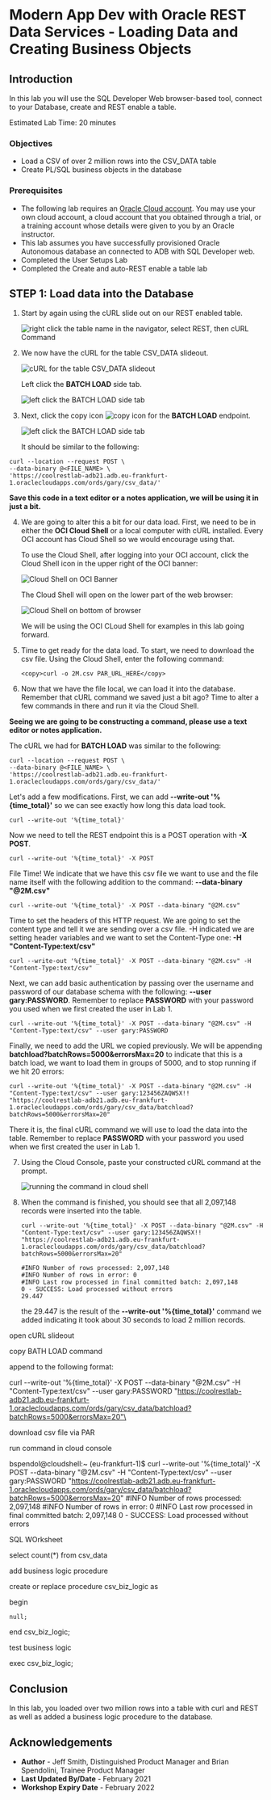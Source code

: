 # Modern App Dev with Oracle REST Data Services - Loading Data and Creating Business Objects

## Introduction

In this lab you will use the SQL Developer Web browser-based tool, connect to your Database, create and REST enable a table.

Estimated Lab Time: 20 minutes

### Objectives

- Load a CSV of over 2 million rows into the CSV_DATA table
- Create PL/SQL business objects in the database

### Prerequisites

- The following lab requires an <a href="https://www.oracle.com/cloud/free/" target="\_blank">Oracle Cloud account</a>. You may use your own cloud account, a cloud account that you obtained through a trial, or a training account whose details were given to you by an Oracle instructor.
- This lab assumes you have successfully provisioned Oracle Autonomous database an connected to ADB with SQL Developer web.
- Completed the User Setups Lab
- Completed the Create and auto-REST enable a table lab

## **STEP 1**: Load data into the Database

1. Start by again using the cURL slide out on our REST enabled table.

    ![right click the table name in the navigator, select REST, then cURL Command](./images/ld-1.png)

2. We now have the cURL for the table CSV_DATA slideout. 

    ![cURL for the table CSV_DATA slideout](./images/ld-2.png)

    Left click the **BATCH LOAD** side tab.

    ![left click the BATCH LOAD side tab](./images/ld-3.png)

3. Next, click the copy icon ![copy icon](./images/copy-copy.png) for the **BATCH LOAD** endpoint.

    ![left click the BATCH LOAD side tab](./images/ld-4.png)

    It should be similar to the following:

```
curl --location --request POST \
--data-binary @<FILE_NAME> \
'https://coolrestlab-adb21.adb.eu-frankfurt-1.oraclecloudapps.com/ords/gary/csv_data/' 
```

**Save this code in a text editor or a notes application, we will be using it in just a bit.**

4.  We are going to alter this a bit for our data load. First, we need to be in either the **OCI Cloud Shell** or a local computer with cURL installed. Every OCI account has Cloud Shell so we would encourage using that. 

    To use the Cloud Shell, after logging into your OCI account, click the Cloud Shell icon in the upper right of the OCI banner:

    ![Cloud Shell on OCI Banner](./images/ld-5.png)

    The Cloud Shell will open on the lower part of the web browser:

    ![Cloud Shell on bottom of browser](./images/ld-6.png)

    We will be using the OCI CLoud Shell for examples in this lab going forward.

5. Time to get ready for the data load. To start, we need to download the csv file. Using the Cloud Shell, enter the following command:

    ````
    <copy>curl -o 2M.csv PAR_URL_HERE</copy>
    ````

6. Now that we have the file local, we can load it into the database. Remember that cURL command we saved just a bit ago? Time to alter a few commands in there and run it via the Cloud Shell. 

**Seeing we are going to be constructing a command, please use a text editor or notes application.**

The cURL we had for **BATCH LOAD** was similar to the following:

```
curl --location --request POST \
--data-binary @<FILE_NAME> \
'https://coolrestlab-adb21.adb.eu-frankfurt-1.oraclecloudapps.com/ords/gary/csv_data/' 
```

Let's add a few modifications. First, we can add **--write-out '%{time_total}'** so we can see exactly how long this data load took. 

```
curl --write-out '%{time_total}'
```

Now we need to tell the REST endpoint this is a POST operation with **-X POST**.

```
curl --write-out '%{time_total}' -X POST
```

File Time! We indicate that we have this csv file we want to use and the file name itself with the following addition to the command: **--data-binary "@2M.csv"**

```
curl --write-out '%{time_total}' -X POST --data-binary "@2M.csv"
```

Time to set the headers of this HTTP request. We are going to set the content type and tell it we are sending over a csv file. -H indicated we are setting header variables and we want to set the Content-Type one: **-H "Content-Type:text/csv"**

```
curl --write-out '%{time_total}' -X POST --data-binary "@2M.csv" -H "Content-Type:text/csv"
```

Next, we can add basic authentication by passing over the username and password of our database schema with the following: **--user gary:PASSWORD**. Remember to replace **PASSWORD** with your password you used when we first created the user in Lab 1.

```
curl --write-out '%{time_total}' -X POST --data-binary "@2M.csv" -H "Content-Type:text/csv" --user gary:PASSWORD
```

Finally, we need to add the URL we copied previously. We will be appending **batchload?batchRows=5000&errorsMax=20** to indicate that this is a batch load, we want to load them in groups of 5000, and to stop running if we hit 20 errors:

```
curl --write-out '%{time_total}' -X POST --data-binary "@2M.csv" -H "Content-Type:text/csv" --user gary:123456ZAQWSX!! "https://coolrestlab-adb21.adb.eu-frankfurt-1.oraclecloudapps.com/ords/gary/csv_data/batchload?batchRows=5000&errorsMax=20"
```

There it is, the final cURL command we will use to load the data into the table. Remember to replace **PASSWORD** with your password you used when we first created the user in Lab 1.

7. Using the Cloud Console, paste your constructed cURL command at the prompt.

    ![running the command in cloud shell](./images/ld-7.png)

8. When the command is finished, you should see that all 2,097,148 records were inserted into the table.

    ```
    curl --write-out '%{time_total}' -X POST --data-binary "@2M.csv" -H "Content-Type:text/csv" --user gary:123456ZAQWSX!! "https://coolrestlab-adb21.adb.eu-frankfurt-1.oraclecloudapps.com/ords/gary/csv_data/batchload?batchRows=5000&errorsMax=20"

    #INFO Number of rows processed: 2,097,148
    #INFO Number of rows in error: 0
    #INFO Last row processed in final committed batch: 2,097,148
    0 - SUCCESS: Load processed without errors
    29.447
    ```
    the 29.447 is the result of the **--write-out '%{time_total}'** command we added indicating it took about 30 seconds to load 2 million records.


open cURL slideout

copy BATH LOAD command

append to the following format:


curl --write-out '%{time_total}' -X POST --data-binary "@2M.csv" -H "Content-Type:text/csv" --user gary:PASSWORD "https://coolrestlab-adb21.adb.eu-frankfurt-1.oraclecloudapps.com/ords/gary/csv_data/batchload?batchRows=5000&errorsMax=20"\

download csv file via PAR

run command in cloud console

bspendol@cloudshell:~ (eu-frankfurt-1)$ curl --write-out '%{time_total}' -X POST --data-binary "@2M.csv" -H "Content-Type:text/csv" --user gary:PASSWORD "https://coolrestlab-adb21.adb.eu-frankfurt-1.oraclecloudapps.com/ords/gary/csv_data/batchload?batchRows=5000&errorsMax=20"
#INFO Number of rows processed: 2,097,148
#INFO Number of rows in error: 0
#INFO Last row processed in final committed batch: 2,097,148
0 - SUCCESS: Load processed without errors

SQL WOrksheet

select count(*) from csv_data

add business logic procedure


create or replace procedure csv_biz_logic as

begin

    null;

end csv_biz_logic;

test business logic

exec csv_biz_logic;

## Conclusion

In this lab, you loaded over two million rows into a table with curl and REST as well as added a business logic procedure to the database.

## Acknowledgements

- **Author** - Jeff Smith, Distinguished Product Manager and Brian Spendolini, Trainee Product Manager
- **Last Updated By/Date** - February 2021
- **Workshop Expiry Date** - February 2022

